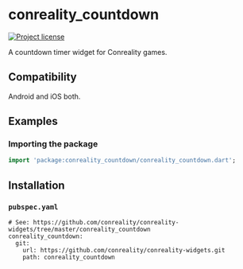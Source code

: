 conreality_countdown
====================

[![Project license](https://img.shields.io/badge/license-Public%20Domain-blue.svg)](https://unlicense.org)

A countdown timer widget for Conreality games.

Compatibility
-------------

Android and iOS both.

Examples
--------

### Importing the package

```dart
import 'package:conreality_countdown/conreality_countdown.dart';
```

Installation
------------

### `pubspec.yaml`

    # See: https://github.com/conreality/conreality-widgets/tree/master/conreality_countdown
    conreality_countdown:
      git:
        url: https://github.com/conreality/conreality-widgets.git
        path: conreality_countdown
